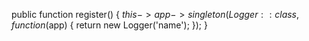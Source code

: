  
public function register()
{
  $this->app->singleton(Logger::class, function ($app) {
    return new Logger('name');
  }); 
}
